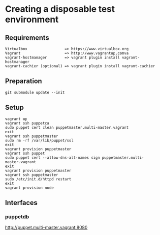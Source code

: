 # Creating a disposable test environment

## Requirements
    Virtualbox                 => https://www.virtualbox.org
    Vagrant                    => http://www.vagrantup.comva
    vagrant-hostmanager        => vagrant plugin install vagrant-hostmanager
    vagrant-cachier (optional) => vagrant plugin install vagrant-cachier

## Preparation
    git submodule update --init
    
## Setup
    vagrant up
    vagrant ssh puppetca
    sudo puppet cert clean puppetmaster.multi-master.vagrant
    exit
    vagrant ssh puppetmaster
    sudo rm -rf /var/lib/puppet/ssl
    exit
    vagrant provision puppetmaster
    vagrant ssh puppet
    sudo puppet cert --allow-dns-alt-names sign puppetmaster.multi-master.vagrant
    exit
    vagrant provision puppetmaster
    vagrant ssh puppetmaster
    sudo /etc/init.d/httpd restart
    exit
    vagrant provision node
    
## Interfaces

### puppetdb

http://puppet.multi-master.vagrant:8080
